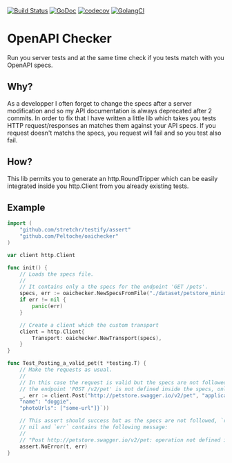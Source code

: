 [![Build Status](https://travis-ci.org/Peltoche/oaichecker.svg?branch=master)](https://travis-ci.org/Peltoche/oaichecker)
[![GoDoc](https://godoc.org/github.com/Peltoche/oaichecker?status.svg)](http://godoc.org/github.com/Peltoche/oaichecker)
[![codecov](https://codecov.io/gh/Peltoche/oaichecker/branch/master/graph/badge.svg)](https://codecov.io/gh/Peltoche/oaichecker)
[![GolangCI](https://golangci.com/badges/github.com/Peltoche/oaichecker.svg)](https://golangci.com)


# OpenAPI Checker

Run you server tests and at the same time check if you tests match with you OpenAPI specs.


## Why?

As a developper I often forget to change the specs after a server modification and
so my API documentation is always deprecated after 2 commits. In order to fix that
I have written a little lib which takes you tests HTTP request/responses an
matches them against your API specs. If you request doesn't matchs the specs,
you request will fail and so you test also fail.


## How?

This lib permits you to generate an http.RoundTripper which can be easily
integrated inside you http.Client from you already existing tests.


## Example

```go
import (
	"github.com/stretchr/testify/assert"
	"github.com/Peltoche/oaichecker"
)

var client http.Client

func init() {
	// Loads the specs file.
	//
	// It contains only a the specs for the endpoint 'GET /pets'.
	specs, err := oaichecker.NewSpecsFromFile("./dataset/petstore_minimal.json")
	if err != nil {
		panic(err)
	}

	// Create a client which the custom transport
	client = http.Client{
		Transport: oaichecker.NewTransport(specs),
	}
}

func Test_Posting_a_valid_pet(t *testing.T) {
	// Make the requests as usual.
	//
	// In this case the request is valid but the specs are not followed because
	// the endpoint 'POST /v2/pet' is not defined inside the specs, only 'GET /pets'.
	_, err := client.Post("http://petstore.swagger.io/v2/pet", "application/json", strings.NewReader(`{
	"name": "doggie",
	"photoUrls": ["some-url"]}`))

	// This assert should success but as the specs are not followed, `req` is
	// nil and `err` contains the following message:
	//
	// "Post http://petstore.swagger.io/v2/pet: operation not defined inside the specs"
	assert.NoError(t, err)
}
```
